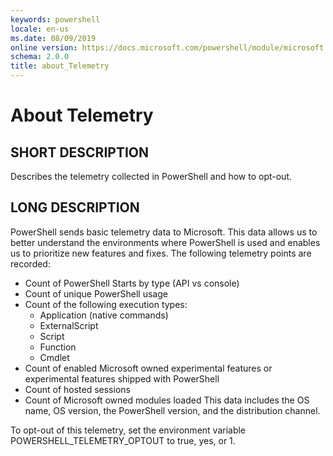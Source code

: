 ```yaml
---
keywords: powershell
locale: en-us
ms.date: 08/09/2019
online version: https://docs.microsoft.com/powershell/module/microsoft.powershell.core/about/about_telemetry?view=powershell-7&WT.mc_id=ps-gethelp
schema: 2.0.0
title: about_Telemetry
---
```

# About Telemetry

## SHORT DESCRIPTION

Describes the telemetry collected in PowerShell and how to opt-out.

## LONG DESCRIPTION

PowerShell sends basic telemetry data to Microsoft.
This data allows us to better understand the environments where PowerShell is used and enables us to prioritize new features and fixes.
The following telemetry points are recorded:
  - Count of PowerShell Starts by type (API vs console)
  - Count of unique PowerShell usage
  - Count of the following execution types:
       - Application (native commands)
       - ExternalScript
       - Script
       - Function
       - Cmdlet
  - Count of enabled Microsoft owned experimental features or experimental features shipped with PowerShell
  - Count of hosted sessions
  - Count of Microsoft owned modules loaded
  This data includes the OS name, OS version, the PowerShell version, and the distribution channel.

To opt-out of this telemetry, set the environment variable POWERSHELL_TELEMETRY_OPTOUT to true, yes, or 1.
